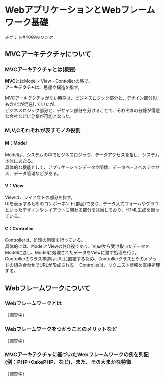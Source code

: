 # WebアプリケーションとWebフレームワーク基礎

[チケット#4089のリンク](https://redmine.syon.co.jp/issues/4089)

## MVCアーキテクチャについて

### MVCアーキテクチャとは(概要)

**MVC**とはModel・View・Controllerの略で、  
**アーキテクチャ**は、思想や構造を指す。

MVCアーキテクチャがない時期は、ビジネスロジック部分と、デザイン部分(UIも含む)が混在していたが、  
ビジネスロジック部分と、デザイン部分を分けることで、それぞれの分野が得意な会社などに分業が可能となった。


### M,V,Cそれぞれが表すモノの役割
#### M：Model
Modelは、システムの中でビジネスロジック、データアクセスを指し、システム本体にあたる。  
具体的な機能として、アプリケーションデータや関数、データベースへのアクセス、データ管理などがある。

#### V：View
Viewは、レイアウトの部分を指す。  
UIを表示するためのコンポーネント(部品)であり、データ入力フォームやグラフといったデザインやレイアウトに関わる部分を担当しており、HTML生成を担っている。

#### C：Controller
Controllerは、処理の制御を行っている。  
具体的には、ModelとViewの仲介役であり、Viewから受け取ったデータをModelに渡し、Modelに処理されたデータをViewに渡す処理を行う。  
Controllerのクラス構造はURLに直結するため、Controllerクラスとそのメソッドの組み合わせでURLが形成される。
Controllerは、リクエスト情報を直接処理する。

## Webフレームワークについて

### Webフレームワークとは
（調査中）

### Webフレームワークをつかうことのメリットなど
（調査中）

### MVCアーキテクチャに基づいたWebフレームワークの例を列記(例：PHP+CakePHP、など)、また、その大まかな特徴
（調査中）
